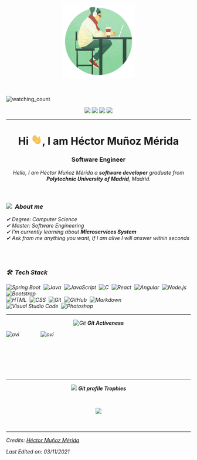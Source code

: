 <p align="center">
    <img width="200" src="https://raw.githubusercontent.com/tonynguyenit18/tonynguyenit18/main/static/code-guy.jpeg">
</p>
<br>

<p align="left"> 
<img src="https://komarev.com/ghpvc/?username=HectorElGrande&color=brightgreen" alt="watching_count" />
 </p>
 <p align="center">
<img src="https://img.shields.io/badge/Age-23-blue" />
  <img src="https://img.shields.io/badge/Focus-Software%20Development-brightgreen" />
  <img src="https://img.shields.io/badge/Lives-Alcorcón%20/Madrid-success" />
  <img src="https://img.shields.io/badge/Languages-Spanish%20%26%20English-brightgreen" />
</p>
<hr>
<h1 align="center">Hi <img src="https://raw.githubusercontent.com/ABSphreak/ABSphreak/master/gifs/Hi.gif" width="30px">, I am Héctor Muñoz Mérida </h1>
<h3 align="center">Software Engineer</h3>

<p align="center">
  <em>
    Hello, I am Héctor Muñoz Mérida a <b>software developer</b> graduate from <b>Polytechnic University of Madrid</b>, Madrid. <br><br><br>

### <img src="https://media.giphy.com/media/iY8CRBdQXODJSCERIr/giphy.gif" width="30px"> &nbsp;About me

✔ Degree: Computer Science<br>
✔ Master: Software Engineering<br>
✔ I’m currently learning about **Microservices System**<br>
✔ Ask from me anything you want, If I am alive I will answer within seconds<br><br><br><br>
 

### 🛠 &nbsp;Tech Stack

![Spring Boot](https://img.shields.io/badge/-SpringBoot-05122A?style=flat&logo=SpringBoot&logoColor=FFA518)&nbsp;
![Java](https://img.shields.io/badge/-Java-05122A?style=flat&logo=Java&logoColor=FFA518)&nbsp;
![JavaScript](https://img.shields.io/badge/-JavaScript-05122A?style=flat&logo=javascript)&nbsp;
![C](https://img.shields.io/badge/-C-05122A?style=flat&logo=C&logoColor=A8B9CC)&nbsp;
![React](https://img.shields.io/badge/-React-05122A?style=flat&logo=react)&nbsp;
![Angular](https://img.shields.io/badge/-Angular-05122A?style=flat&logo=angular)&nbsp;
![Node.js](https://img.shields.io/badge/-Node.js-05122A?style=flat&logo=node.js)&nbsp;
![Bootstrap](https://img.shields.io/badge/-Bootstrap-05122A?style=flat&logo=bootstrap&logoColor=563D7C)\
![HTML](https://img.shields.io/badge/-HTML-05122A?style=flat&logo=HTML5)&nbsp;
![CSS](https://img.shields.io/badge/-CSS-05122A?style=flat&logo=CSS3&logoColor=1572B6)&nbsp;
![Git](https://img.shields.io/badge/-Git-05122A?style=flat&logo=git)&nbsp;
![GitHub](https://img.shields.io/badge/-GitHub-05122A?style=flat&logo=github)&nbsp;
![Markdown](https://img.shields.io/badge/-Markdown-05122A?style=flat&logo=markdown)\
![Visual Studio Code](https://img.shields.io/badge/-Visual%20Studio%20Code-05122A?style=flat&logo=visual-studio-code&logoColor=007ACC)&nbsp;
![Photoshop](https://img.shields.io/badge/-Photoshop-05122A?style=flat&logo=adobe-photoshop)&nbsp;

  <hr>
  <p align="center">
 <img src="https://media.giphy.com/media/W5eoZHPpUx9sapR0eu/giphy.gif" width="30px" alt="Git"/>&nbsp;<i><b>Git Activeness</b></i></p>
 
<p><img align="left" src="https://github-readme-stats.vercel.app/api/top-langs?username=HectorElGrande&show_icons=true&locale=en&layout=compact&theme=algolia" alt="ovi" /></p>
<p>&nbsp;<img align="right" src="https://github-readme-stats.vercel.app/api?username=HectorElGrande&show_icons=true&locale=en&theme=algolia" alt="ovi" width="410" /></p>
<br><br><br><br><br>

<hr>


<p align="center"><img src="https://media.giphy.com/media/QaMcXSekUWx7aogAUr/giphy.gif" width="30" />&nbsp;<i><b>Git profile Trophies</b></i></p><br>
<p align="center"><img src="https://github-profile-trophy.vercel.app/?username=HectorElGrande&theme=juicyfresh&no-bg=true" /></p><br>


-----
Credits: [Héctor Muñoz Mérida](https://github.com/HectorElGrande)

Last Edited on: 03/11/2021






